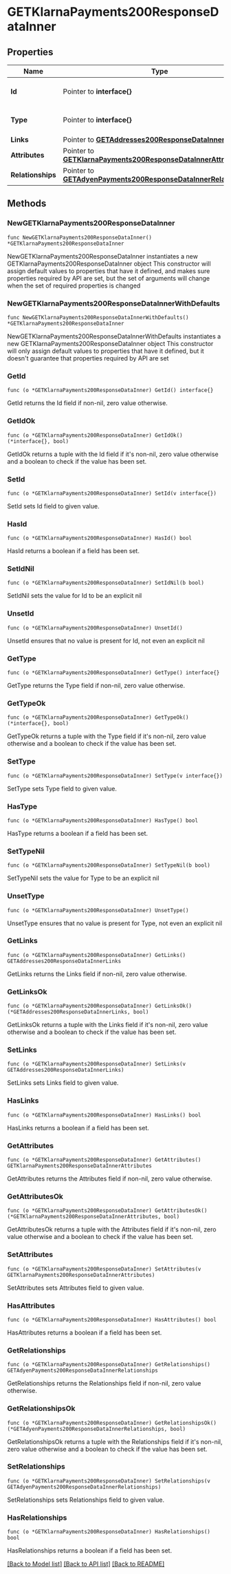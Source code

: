 # GETKlarnaPayments200ResponseDataInner

## Properties

Name | Type | Description | Notes
------------ | ------------- | ------------- | -------------
**Id** | Pointer to **interface{}** | The resource&#39;s id | [optional] 
**Type** | Pointer to **interface{}** | The resource&#39;s type | [optional] 
**Links** | Pointer to [**GETAddresses200ResponseDataInnerLinks**](GETAddresses200ResponseDataInnerLinks.md) |  | [optional] 
**Attributes** | Pointer to [**GETKlarnaPayments200ResponseDataInnerAttributes**](GETKlarnaPayments200ResponseDataInnerAttributes.md) |  | [optional] 
**Relationships** | Pointer to [**GETAdyenPayments200ResponseDataInnerRelationships**](GETAdyenPayments200ResponseDataInnerRelationships.md) |  | [optional] 

## Methods

### NewGETKlarnaPayments200ResponseDataInner

`func NewGETKlarnaPayments200ResponseDataInner() *GETKlarnaPayments200ResponseDataInner`

NewGETKlarnaPayments200ResponseDataInner instantiates a new GETKlarnaPayments200ResponseDataInner object
This constructor will assign default values to properties that have it defined,
and makes sure properties required by API are set, but the set of arguments
will change when the set of required properties is changed

### NewGETKlarnaPayments200ResponseDataInnerWithDefaults

`func NewGETKlarnaPayments200ResponseDataInnerWithDefaults() *GETKlarnaPayments200ResponseDataInner`

NewGETKlarnaPayments200ResponseDataInnerWithDefaults instantiates a new GETKlarnaPayments200ResponseDataInner object
This constructor will only assign default values to properties that have it defined,
but it doesn't guarantee that properties required by API are set

### GetId

`func (o *GETKlarnaPayments200ResponseDataInner) GetId() interface{}`

GetId returns the Id field if non-nil, zero value otherwise.

### GetIdOk

`func (o *GETKlarnaPayments200ResponseDataInner) GetIdOk() (*interface{}, bool)`

GetIdOk returns a tuple with the Id field if it's non-nil, zero value otherwise
and a boolean to check if the value has been set.

### SetId

`func (o *GETKlarnaPayments200ResponseDataInner) SetId(v interface{})`

SetId sets Id field to given value.

### HasId

`func (o *GETKlarnaPayments200ResponseDataInner) HasId() bool`

HasId returns a boolean if a field has been set.

### SetIdNil

`func (o *GETKlarnaPayments200ResponseDataInner) SetIdNil(b bool)`

 SetIdNil sets the value for Id to be an explicit nil

### UnsetId
`func (o *GETKlarnaPayments200ResponseDataInner) UnsetId()`

UnsetId ensures that no value is present for Id, not even an explicit nil
### GetType

`func (o *GETKlarnaPayments200ResponseDataInner) GetType() interface{}`

GetType returns the Type field if non-nil, zero value otherwise.

### GetTypeOk

`func (o *GETKlarnaPayments200ResponseDataInner) GetTypeOk() (*interface{}, bool)`

GetTypeOk returns a tuple with the Type field if it's non-nil, zero value otherwise
and a boolean to check if the value has been set.

### SetType

`func (o *GETKlarnaPayments200ResponseDataInner) SetType(v interface{})`

SetType sets Type field to given value.

### HasType

`func (o *GETKlarnaPayments200ResponseDataInner) HasType() bool`

HasType returns a boolean if a field has been set.

### SetTypeNil

`func (o *GETKlarnaPayments200ResponseDataInner) SetTypeNil(b bool)`

 SetTypeNil sets the value for Type to be an explicit nil

### UnsetType
`func (o *GETKlarnaPayments200ResponseDataInner) UnsetType()`

UnsetType ensures that no value is present for Type, not even an explicit nil
### GetLinks

`func (o *GETKlarnaPayments200ResponseDataInner) GetLinks() GETAddresses200ResponseDataInnerLinks`

GetLinks returns the Links field if non-nil, zero value otherwise.

### GetLinksOk

`func (o *GETKlarnaPayments200ResponseDataInner) GetLinksOk() (*GETAddresses200ResponseDataInnerLinks, bool)`

GetLinksOk returns a tuple with the Links field if it's non-nil, zero value otherwise
and a boolean to check if the value has been set.

### SetLinks

`func (o *GETKlarnaPayments200ResponseDataInner) SetLinks(v GETAddresses200ResponseDataInnerLinks)`

SetLinks sets Links field to given value.

### HasLinks

`func (o *GETKlarnaPayments200ResponseDataInner) HasLinks() bool`

HasLinks returns a boolean if a field has been set.

### GetAttributes

`func (o *GETKlarnaPayments200ResponseDataInner) GetAttributes() GETKlarnaPayments200ResponseDataInnerAttributes`

GetAttributes returns the Attributes field if non-nil, zero value otherwise.

### GetAttributesOk

`func (o *GETKlarnaPayments200ResponseDataInner) GetAttributesOk() (*GETKlarnaPayments200ResponseDataInnerAttributes, bool)`

GetAttributesOk returns a tuple with the Attributes field if it's non-nil, zero value otherwise
and a boolean to check if the value has been set.

### SetAttributes

`func (o *GETKlarnaPayments200ResponseDataInner) SetAttributes(v GETKlarnaPayments200ResponseDataInnerAttributes)`

SetAttributes sets Attributes field to given value.

### HasAttributes

`func (o *GETKlarnaPayments200ResponseDataInner) HasAttributes() bool`

HasAttributes returns a boolean if a field has been set.

### GetRelationships

`func (o *GETKlarnaPayments200ResponseDataInner) GetRelationships() GETAdyenPayments200ResponseDataInnerRelationships`

GetRelationships returns the Relationships field if non-nil, zero value otherwise.

### GetRelationshipsOk

`func (o *GETKlarnaPayments200ResponseDataInner) GetRelationshipsOk() (*GETAdyenPayments200ResponseDataInnerRelationships, bool)`

GetRelationshipsOk returns a tuple with the Relationships field if it's non-nil, zero value otherwise
and a boolean to check if the value has been set.

### SetRelationships

`func (o *GETKlarnaPayments200ResponseDataInner) SetRelationships(v GETAdyenPayments200ResponseDataInnerRelationships)`

SetRelationships sets Relationships field to given value.

### HasRelationships

`func (o *GETKlarnaPayments200ResponseDataInner) HasRelationships() bool`

HasRelationships returns a boolean if a field has been set.


[[Back to Model list]](../README.md#documentation-for-models) [[Back to API list]](../README.md#documentation-for-api-endpoints) [[Back to README]](../README.md)


